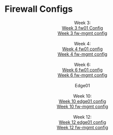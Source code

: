 # Firewall Configs

<html>
<header>
  Week 3:
  </br>
  <a href = "https://github.com/seabar24/Tech-Journal/blob/main/fw01.config.week3.txt.txt"> Week 3 fw01 Config</a>
  </br>
  <a href = "https://github.com/seabar24/Tech-Journal/blob/main/fw-mgmt.week3.txt.txt"> Week 3 fw-mgmt config</a>
  </br></br>
  Week 4:
  </br>
  <a href = "https://github.com/seabar24/Tech-Journal/blob/main/fw01.config.week4.txt"> Week 4 fw01 config</a>
  </br>
  <a href = "https://github.com/seabar24/Tech-Journal/blob/main/fw-mgmt.config.week4.txt"> Week 4 fw-mgmt config</a>
  </br></br>
  Week 6:
  </br>
  <a href = "https://github.com/seabar24/Tech-Journal/blob/main/fw01.config.week6.txt"> Week 6 fw01 config</a>
  </br>
  <a href = "https://github.com/seabar24/Tech-Journal/blob/main/fw-mgmt.config.week6.txt"> Week 6 fw-mgmt config</a>
  </br></br>
  Edge01
  </br></br>
  Week 10:
  </br>
  <a href = "https://github.com/seabar24/Tech-Journal/blob/main/edge01.week10config.txt"> Week 10 edge01 config</a>
  </br>
  <a href = "https://github.com/seabar24/Tech-Journal/blob/main/fw-mgmt.week10config.txt"> Week 10 fw-mgmt config</a>
  </br></br>
  Week 12:
  </br>
  <a href = "https://github.com/seabar24/Tech-Journal/blob/main/edge01.week12config.txt"> Week 12 edge01 config</a>
  </br>
  <a href = "https://github.com/seabar24/Tech-Journal/blob/main/fw-mgmt.week12config.txt"> Week 12 fw-mgmt config</a>
</header>
</html>
